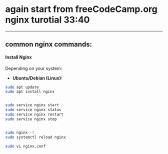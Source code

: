 # again start from freeCodeCamp.org nginx turotial 33:40

---

## common nginx commands:

#### Install Nginx

Depending on your system:

* **Ubuntu/Debian (Linux):**

```bash
sudo apt update
sudo apt install nginx
```

```sh

sudo service nginx start
sudo service nginx status
sudo service nginx restart
sudo service nginx stop


sudo nginx -t
sudo systemctl reload nginx

sudo vi nginx.conf
```